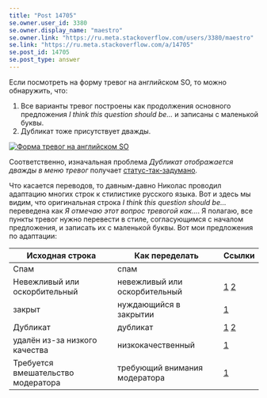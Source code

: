 ```yaml
---
title: "Post 14705"
se.owner.user_id: 3380
se.owner.display_name: "maestro"
se.owner.link: "https://ru.meta.stackoverflow.com/users/3380/maestro"
se.link: "https://ru.meta.stackoverflow.com/a/14705"
se.post_id: 14705
se.post_type: answer
---
```

<p>Если посмотреть на форму тревог на английском SO, то можно обнаружить, что:</p>
<ol>
<li>Все варианты тревог построены как продолжения основного предложения <em>I think this question should be...</em> и записаны с маленькой буквы.</li>
<li>Дубликат тоже присутствует дважды.</li>
</ol>
<p><a href="https://i.sstatic.net/MBgdYotp.png" rel="nofollow noreferrer"><img src="https://i.sstatic.net/MBgdYotp.png" alt="Форма тревог на английском SO" /></a></p>
<p>Соответственно, изначальная проблема <em>Дубликат отображается дважды в меню тревог</em> получает <a href="/questions/tagged/%d1%81%d1%82%d0%b0%d1%82%d1%83%d1%81-%d1%82%d0%b0%d0%ba-%d0%b7%d0%b0%d0%b4%d1%83%d0%bc%d0%b0%d0%bd%d0%be" class="s-tag post-tag s-tag__moderator moderator-tag" title="показать вопросы с меткой [статус-так-задумано]" aria-label="показать вопросы с меткой [статус-так-задумано]" rel="tag" aria-labelledby="tag-статус-так-задумано-tooltip-container" data-tag-menu-origin="Unknown">статус-так-задумано</a>.</p>
<p>Что касается переводов, то давным-давно Николас проводил адаптацию многих строк к стилистике русского языка. Вот и здесь мы видим, что оригинальная строка <em>I think this question should be...</em> переведена как <em>Я отмечаю этот вопрос тревогой как...</em>. Я полагаю, все пункты тревог нужно перевести в стиле, согласующимся с началом предложения, и записать их с маленькой буквы. Вот мои предложения по адаптации:</p>
<div class="s-table-container"><table class="s-table">
<thead>
<tr>
<th>Исходная строка</th>
<th>Как переделать</th>
<th>Ссылки</th>
</tr>
</thead>
<tbody>
<tr>
<td>Спам</td>
<td>спам</td>
<td></td>
</tr>
<tr>
<td>Невежливый или оскорбительный</td>
<td>невежливый или оскорбительный</td>
<td><a href="https://ru.traducir.win/strings/12854" rel="nofollow noreferrer">1</a> <a href="https://ru.traducir.win/strings/7320" rel="nofollow noreferrer">2</a></td>
</tr>
<tr>
<td>закрыт</td>
<td>нуждающийся в закрытии</td>
<td><a href="https://ru.traducir.win/strings/2037" rel="nofollow noreferrer">1</a></td>
</tr>
<tr>
<td>Дубликат</td>
<td>дубликат</td>
<td><a href="https://ru.traducir.win/strings/19035" rel="nofollow noreferrer">1</a> <a href="https://ru.traducir.win/strings/9208" rel="nofollow noreferrer">2</a></td>
</tr>
<tr>
<td>удалён из-за низкого качества</td>
<td>низкокачественный</td>
<td><a href="https://ru.traducir.win/strings/21635" rel="nofollow noreferrer">1</a></td>
</tr>
<tr>
<td>Требуется вмешательство модератора</td>
<td>требующий внимания модератора</td>
<td><a href="https://ru.traducir.win/strings/12852" rel="nofollow noreferrer">1</a></td>
</tr>
</tbody>
</table></div>
